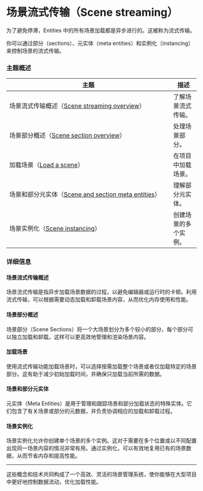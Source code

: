 # 场景流式传输（Scene streaming）

为了避免停滞，Entities 中的所有场景加载都是异步进行的。这被称为流式传输。

你可以通过部分（sections）、元实体（meta entities）和实例化（instancing）来控制场景的流式传输。

### 主题概述

<table><thead><tr><th width="418">主题</th><th>描述</th></tr></thead><tbody><tr><td>场景流式传输概述（<a href="https://docs.unity3d.com/Packages/com.unity.entities@1.3/manual/streaming-overview.html">Scene streaming overview</a>）</td><td>了解场景流式传输。</td></tr><tr><td>场景部分概述（<a href="https://docs.unity3d.com/Packages/com.unity.entities@1.3/manual/streaming-scene-sections.html">Scene section overview</a>）</td><td>处理场景部分。</td></tr><tr><td>加载场景（<a href="https://docs.unity3d.com/Packages/com.unity.entities@1.3/manual/streaming-loading-scenes.html">Load a scene</a>）</td><td>在项目中加载场景。</td></tr><tr><td>场景和部分元实体（<a href="https://docs.unity3d.com/Packages/com.unity.entities@1.3/manual/streaming-meta-entities.html">Scene and section meta entities</a>）</td><td>理解部分元实体。</td></tr><tr><td>场景实例化（<a href="https://docs.unity3d.com/Packages/com.unity.entities@1.3/manual/streaming-scene-instancing.html">Scene instancing</a>）</td><td>创建场景的多个实例。</td></tr></tbody></table>

### 详细信息

#### 场景流式传输概述

场景流式传输是指异步加载场景数据的过程，以避免编辑器或运行时的卡顿。利用流式传输，可以根据需要动态加载和卸载场景内容，从而优化内存使用和性能。

#### 场景部分概述

场景部分（Scene Sections）将一个大场景划分为多个较小的部分，每个部分可以独立加载和卸载。这样可以更高效地管理和渲染场景内容。

#### 加载场景

使用流式传输功能加载场景时，可以选择按需加载整个场景或者仅加载特定的场景部分。这有助于减少初始加载时间，并确保只加载当前所需的数据。

#### 场景和部分元实体

元实体（Meta Entities）是用于管理和跟踪场景和部分加载状态的特殊实体。它们包含了有关场景或部分的元数据，并负责协调相应的加载和卸载过程。

#### 场景实例化

场景实例化允许你创建单个场景的多个实例。这对于需要在多个位置或以不同配置出现同一场景内容的情况非常有用。通过实例化，可以有效地复用已有的场景数据，从而节省内存和提高性能。

***

这些概念和技术共同构成了一个高效、灵活的场景管理系统，使你能够在大型项目中更好地控制数据流动，优化加载性能。
